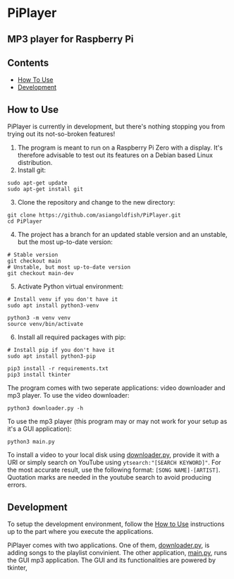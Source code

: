 # **PiPlayer**

MP3 player for Raspberry Pi
---
## **Contents**
- [How To Use](#how-to-use)
- [Development](#development)

## **How to Use**
PiPlayer is currently in development, but there's nothing stopping you from trying out its not-so-broken features!

1. The program is meant to run on a Raspberry Pi Zero with a display. It's therefore advisable to test out its features on a Debian based Linux distribution.
2. Install git:
```
sudo apt-get update
sudo apt-get install git
```
3. Clone the repository and change to the new directory:
```
git clone https://github.com/asiangoldfish/PiPlayer.git
cd PiPlayer
```
4. The project has a branch for an updated stable version and an unstable, but the most up-to-date version:
```
# Stable version
git checkout main
# Unstable, but most up-to-date version
git checkout main-dev
```
5. Activate Python virtual environment:
```
# Install venv if you don't have it
sudo apt install python3-venv

python3 -m venv venv
source venv/bin/activate
```
6. Install all required packages with pip:
```
# Install pip if you don't have it
sudo apt install python3-pip

pip3 install -r requirements.txt
pip3 install tkinter
```

The program comes with two seperate applications: video downloader and mp3 player. To use the video downloader:
```
python3 downloader.py -h
```
To use the mp3 player (this program may or may not work for your setup as it's a GUI application):
```
python3 main.py
```

To install a video to your local disk using [downloader.py](./downloader.py), provide it with a URI or simply search on YouTube using `ytsearch:"[SEARCH KEYWORD]"`. For the most accurate result, use the following format: `[SONG NAME]-[ARTIST]`. Quotation marks are needed in the youtube search to avoid producing errors.

## **Development**
To setup the development environment, follow the [How to Use](#how-to-use) instructions up to the part where you execute the applications.

PiPlayer comes with two applications. One of them, [downloader.py](./downloader.py), is adding songs to the playlist convinient. The other application, [main.py](./main.py), runs the GUI mp3 application. The GUI and its functionalities are powered by tkinter,